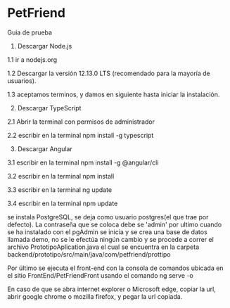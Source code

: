# PetFriend
Guia de prueba
1. Descargar Node.js

1.1 ir a nodejs.org

1.2 Descargar la versión 12.13.0 LTS (recomendado para la mayoría de usuarios).

1.3 aceptamos terminos, y damos en siguiente hasta iniciar la instalación.

2. Descargar TypeScript

2.1 Abrir la terminal con permisos de administrador

2.2 escribir en la terminal npm install -g typescript

3. Descargar Angular 

3.1 escribir en la terminal npm install -g @angular/cli

3.2 escribir en la terminal npm install

3.3 escribir en la terminal ng update

3.4 escribir en la terminal npm update

se instala PostgreSQL, se deja como usuario postgres(el que trae por defecto).
La contraseña que se coloca debe se 'admin' 
por ultimo cuando se ha instalado con el pgAdmin se inicia y se crea una base de 
datos llamada demo, no se le efectúa ningún cambio y se procede a correr el archivo PrototipoAplication.java
el cual se encuentra en la carpeta backend/prototipo/src/main/java/com/petfriend/prottipo

Por último se ejecuta el front-end con la consola de comandos ubicada en el sitio FrontEnd/PetFriendFront usando el comando ng serve -o

En caso de que se abra internet explorer o Microsoft edge, copiar la url, abrir google chrome o mozilla firefox, y pegar la url copiada.
